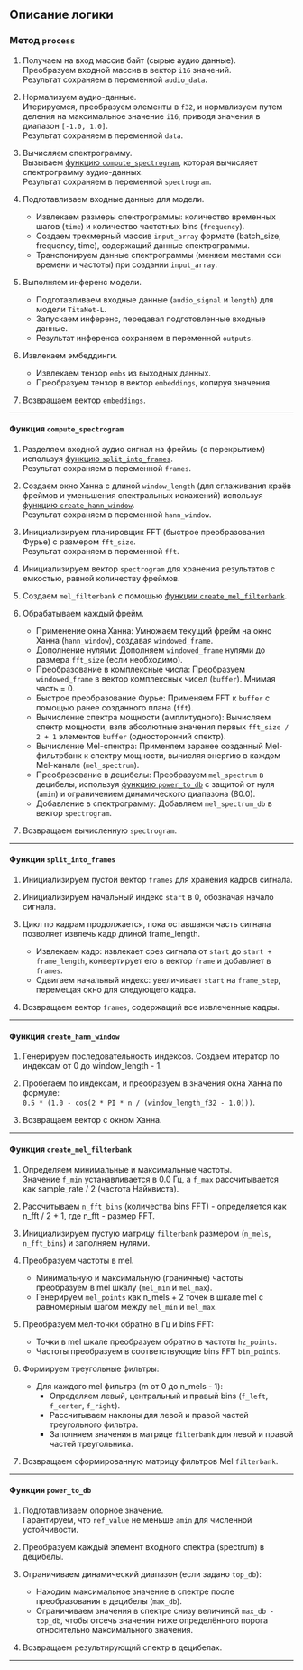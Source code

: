 ## Описание логики

### Метод `process`

1) Получаем на вход массив байт (сырые аудио данные).  
   Преобразуем входной массив в вектор `i16` значений.  
   Результат сохраняем в переменной `audio_data`.

2) Нормализуем аудио-данные.  
   Итерируемся, преобразуем элементы в `f32`, и нормализуем путем деления на максимальное значение `i16`, приводя значения в диапазон `[-1.0, 1.0]`.  
   Результат сохраняем в переменной `data`.
   
3) Вычисляем спектрограмму.  
   Вызываем [функцию `compute_spectrogram`](#compute_spectrogram), которая вычисляет спектрограмму аудио-данных.  
   Результат сохраняем в переменной `spectrogram`.

4) Подготавливаем входные данные для модели.  
   - Извлекаем размеры спектрограммы: количество временных шагов (`time`) и количество частотных bins (`frequency`).
   - Создаем трехмерный массив `input_array` формате (batch_size, frequency, time), содержащий данные спектрограммы.
   - Транспонируем данные спектрограммы (меняем местами оси времени и частоты) при создании `input_array`.

5) Выполняем инференс модели.  
   - Подготавливаем входные данные (`audio_signal` и `length`) для модели `TitaNet-L`.
   - Запускаем инференс, передавая подготовленные входные данные.
   - Результат инференса сохраняем в переменной `outputs`.

6) Извлекаем эмбеддинги.  
   - Извлекаем тензор `embs` из выходных данных.
   - Преобразуем тензор в вектор `embeddings`, копируя значения.
   
7) Возвращаем вектор `embeddings`.

---

#### <a id="compute_spectrogram"> Функция `compute_spectrogram` </a>

1) Разделяем входной аудио сигнал на фреймы (с перекрытием) используя [функцию `split_into_frames`](#split_into_frames).  
   Результат сохраняем в переменной `frames`.

2) Создаем окно Ханна с длиной `window_length` (для сглаживания краёв фреймов и уменьшения спектральных искажений) используя [функцию `create_hann_window`](#create_hann_window).  
   Результат сохраняем в переменной `hann_window`.

3) Инициализируем планировщик FFT (быстрое преобразования Фурье) с размером `fft_size`.  
   Результат сохраняем в переменной `fft`.

4) Инициализируем вектор `spectrogram` для хранения результатов с емкостью, равной количеству фреймов.

5) Создаем `mel_filterbank` с помощью [функции `create_mel_filterbank`](#create_mel_filterbank).

6) Обрабатываем каждый фрейм.  
   - Применение окна Ханна: Умножаем текущий фрейм на окно Ханна (`hann_window`), создавая `windowed_frame`.
   - Дополнение нулями: Дополняем `windowed_frame` нулями до размера `fft_size` (если необходимо).
   - Преобразование в комплексные числа: Преобразуем `windowed_frame` в вектор комплексных чисел (`buffer`). Мнимая часть = 0.
   - Быстрое преобразование Фурье: Применяем FFT к `buffer` с помощью ранее созданного плана (`fft`).
   - Вычисление спектра мощности (амплитудного): Вычисляем спектр мощности, взяв абсолютные значения первых `fft_size / 2 + 1` элементов `buffer` (односторонний спектр).
   - Вычисление Mel-спектра: Применяем заранее созданный Mel-фильтрбанк к спектру мощности, вычисляя энергию в каждом Mel-канале (`mel_spectrum`).
   - Преобразование в децибелы: Преобразуем `mel_spectrum` в децибелы, используя [функцию `power_to_db`](#power_to_db) с защитой от нуля (`amin`) и ограничением динамического диапазона (80.0).
   - Добавление в спектрограмму: Добавляем `mel_spectrum_db` в вектор `spectrogram`.

7) Возвращаем вычисленную `spectrogram`.

---

#### <a id="split_into_frames"> Функция `split_into_frames` </a>

1) Инициализируем пустой вектор `frames` для хранения кадров сигнала.

2) Инициализируем начальный индекс `start` в 0, обозначая начало сигнала.

3) Цикл по кадрам продолжается, пока оставшаяся часть сигнала позволяет извлечь кадр длиной frame_length.  
   - Извлекаем кадр: извлекает срез сигнала от `start` до `start + frame_length`, конвертирует его в вектор `frame` и добавляет в `frames`.
   - Сдвигаем начальный индекс: увеличивает `start` на `frame_step`, перемещая окно для следующего кадра.

4) Возвращаем вектор `frames`, содержащий все извлеченные кадры.

---

#### <a id="create_hann_window"> Функция `create_hann_window` </a>

1) Генерируем последовательность индексов. Создаем итератор по индексам от 0 до window_length - 1.

2) Пробегаем по индексам, и преобразуем в значения окна Ханна по формуле:  
   `0.5 * (1.0 - cos(2 * PI * n / (window_length_f32 - 1.0)))`.

3) Возвращаем вектор с окном Ханна.

---

#### <a id="create_mel_filterbank"> Функция `create_mel_filterbank` </a>

1) Определяем минимальные и максимальные частоты.  
   Значение `f_min` устанавливается в 0.0 Гц, а `f_max` рассчитывается как sample_rate / 2 (частота Найквиста).

2) Рассчитываем `n_fft_bins` (количества bins FFT) - определяется как n_fft / 2 + 1, где n_fft - размер FFT.

3) Инициализируем пустую матрицу `filterbank` размером (`n_mels`, `n_fft_bins`) и заполняем нулями.

4) Преобразуем частоты в mel.  
   - Минимальную и максимальную (граничные) частоты преобразуем в mel шкалу (`mel_min` и `mel_max`).
   - Генерируем `mel_points` как n_mels + 2 точек в шкале mel с равномерным шагом между `mel_min` и `mel_max`.

5) Преобразуем мел-точки обратно в Гц и bins FFT:  
    - Точки в mel шкале преобразуем обратно в частоты `hz_points`.
    - Частоты преобразуем в соответствующие bins FFT `bin_points`.

6) Формируем треугольные фильтры:  
    - Для каждого mel фильтра (m от 0 до n_mels - 1):
      - Определяем левый, центральный и правый bins (`f_left`, `f_center`, `f_right`).
      - Рассчитываем наклоны для левой и правой частей треугольного фильтра.
      - Заполняем значения в матрице `filterbank` для левой и правой частей треугольника.

7) Возвращаем сформированную матрицу фильтров Mel `filterbank`.

---

#### <a id="power_to_db"> Функция `power_to_db` </a>

1) Подготавливаем опорное значение.  
   Гарантируем, что `ref_value` не меньше `amin` для численной устойчивости.

2) Преобразуем каждый элемент входного спектра (spectrum) в децибелы.

3) Ограничиваем динамический диапазон (если задано `top_db`):  
   - Находим максимальное значение в спектре после преобразования в децибелы (`max_db`).
   - Ограничиваем значения в спектре снизу величиной `max_db - top_db`, чтобы отсечь значения ниже определённого порога относительно максимального значения.

4) Возвращаем результирующий спектр в децибелах.

---
